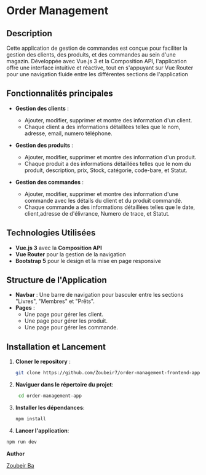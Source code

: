# Order Management

## Description

Cette application de gestion de commandes est conçue pour faciliter la gestion des clients, des produits, et des commandes au sein d'une magazin.
Développée avec Vue.js 3 et la Composition API, l'application offre une interface intuitive et réactive, tout en s'appuyant sur Vue Router pour une navigation fluide entre les différentes sections de l'application

## Fonctionnalités principales

- **Gestion des clients** : 
  - Ajouter, modifier, supprimer et montre des information d'un client.
  - Chaque client a des informations détaillées telles que le nom, adresse, email, numero téléphone.
  
- **Gestion des produits** : 
  - Ajouter, modifier, supprimer et montre des information d'un produit.
  - Chaque produit a des informations détaillées telles que le nom du produit, description, prix, Stock, catégorie, code-bare, et Statut.

- **Gestion des commandes** :
  - Ajouter, modifier, supprimer et montre des information d'une commande avec les détails du client et du produit commandé.
  - Chaque commande a des informations détaillées telles que le date, client,adresse de d'élivrance, Numero de trace, et Statut.


## Technologies Utilisées

- **Vue.js 3** avec la **Composition API**
- **Vue Router** pour la gestion de la navigation
- **Bootstrap 5** pour le design et la mise en page responsive

## Structure de l'Application

- **Navbar** : Une barre de navigation pour basculer entre les sections "Livres", "Membres" et "Prêts".
- **Pages** : 
  - Une page pour gérer les client.
  - Une page pour gérer les produit.
  - Une page pour gérer les commande.
  

## Installation et Lancement

1. **Cloner le repository** :
   ```bash
   git clone https://github.com/Zoubeir7/order-management-frontend-app.git
   
2. **Naviguer dans le répertoire du projet**:
    ```bash
     cd order-management-app
3. **Installer les dépendances**:
   
    ```sh
    npm install
    ```
    
4. **Lancer l'application**:  
  
  ```sh 
  npm run dev
   ```


**Author**

[Zoubeir Ba](https://github.com/Zoubeir7)


